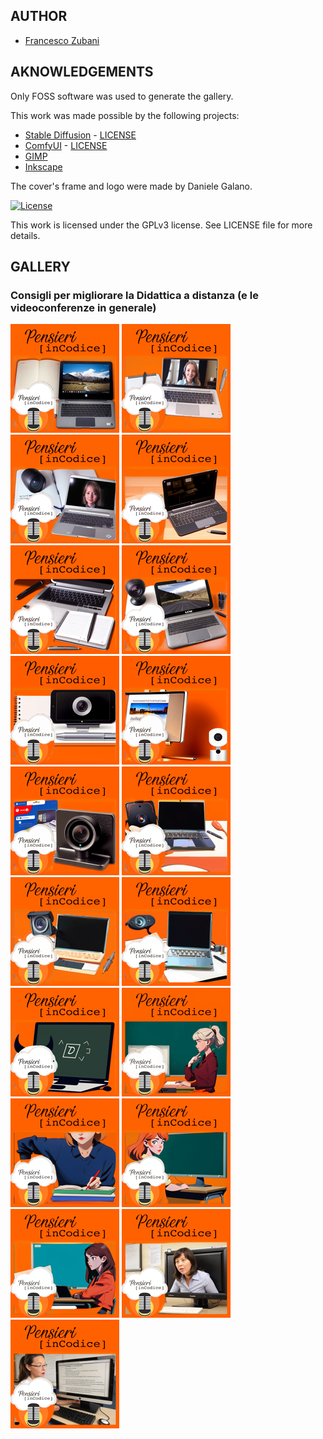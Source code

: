 ## AUTHOR

- [Francesco Zubani](https://www.linkedin.com/in/francesco-zubani-5957081a6/)

## AKNOWLEDGEMENTS

Only FOSS software was used to generate the gallery.

This work was made possible by the following projects:

- [Stable Diffusion](https://github.com/CompVis/stable-diffusion) - [LICENSE](https://github.com/CompVis/stable-diffusion/blob/main/LICENSE)
- [ComfyUI](https://github.com/comfyanonymous/ComfyUI) - [LICENSE](https://github.com/comfyanonymous/ComfyUI/blob/master/LICENSE)
- [GIMP](https://www.gimp.org/)
- [Inkscape](https://inkscape.org/)

The cover's frame and logo were made by Daniele Galano.

[![License](https://img.shields.io/badge/License-GPL%20v3-blue.svg)](http://www.gnu.org/licenses/gpl-3.0)

This work is licensed under the GPLv3 license.
See LICENSE file for more details.

## GALLERY

### Consigli per migliorare la Didattica a distanza (e le videoconferenze in generale)

<div class="gallery">
  <a href="PIC47_01.png"><img class="thumbnail" src="./thumbs/PIC47_01.png" alt="PIC47_01"></a>
  <a href="PIC47_02.png"><img class="thumbnail" src="./thumbs/PIC47_02.png" alt="PIC47_02"></a>
  <a href="PIC47_03.png"><img class="thumbnail" src="./thumbs/PIC47_03.png" alt="PIC47_03"></a>
  <a href="PIC47_04.png"><img class="thumbnail" src="./thumbs/PIC47_04.png" alt="PIC47_04"></a>
  <a href="PIC47_05.png"><img class="thumbnail" src="./thumbs/PIC47_05.png" alt="PIC47_05"></a>
  <a href="PIC47_06.png"><img class="thumbnail" src="./thumbs/PIC47_06.png" alt="PIC47_06"></a>
  <a href="PIC47_07.png"><img class="thumbnail" src="./thumbs/PIC47_07.png" alt="PIC47_07"></a>
  <a href="PIC47_08.png"><img class="thumbnail" src="./thumbs/PIC47_08.png" alt="PIC47_08"></a>
  <a href="PIC47_09.png"><img class="thumbnail" src="./thumbs/PIC47_09.png" alt="PIC47_09"></a>
  <a href="PIC47_10.png"><img class="thumbnail" src="./thumbs/PIC47_10.png" alt="PIC47_10"></a>
  <a href="PIC47_11.png"><img class="thumbnail" src="./thumbs/PIC47_11.png" alt="PIC47_11"></a>
  <a href="PIC47_12.png"><img class="thumbnail" src="./thumbs/PIC47_12.png" alt="PIC47_12"></a>
  <a href="PIC47_13.png"><img class="thumbnail" src="./thumbs/PIC47_13.png" alt="PIC47_13"></a>
  <a href="PIC47_14.png"><img class="thumbnail" src="./thumbs/PIC47_14.png" alt="PIC47_14"></a>
  <a href="PIC47_15.png"><img class="thumbnail" src="./thumbs/PIC47_15.png" alt="PIC47_15"></a>
  <a href="PIC47_16.png"><img class="thumbnail" src="./thumbs/PIC47_16.png" alt="PIC47_16"></a>
  <a href="PIC47_17.png"><img class="thumbnail" src="./thumbs/PIC47_17.png" alt="PIC47_17"></a>
  <a href="PIC47_18.png"><img class="thumbnail" src="./thumbs/PIC47_18.png" alt="PIC47_18"></a>
  <a href="PIC47_19.png"><img class="thumbnail" src="./thumbs/PIC47_19.png" alt="PIC47_19"></a>
</div>
</body>
</html>
